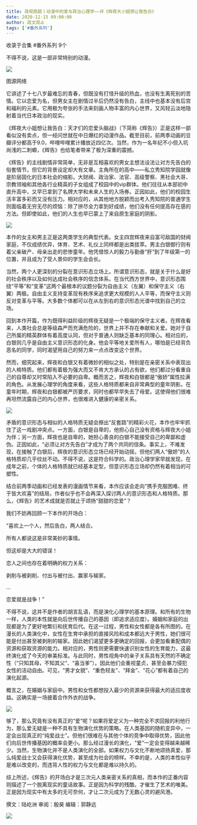 ```yaml
---
title: 政观跑题丨动漫中的爱与政治心理学——评《辉夜大小姐想让我告白》
date: 2020-12-15 09:00:00
author: 政文观止
tags: ['#番外系列']
---
```



收录于合集 #番外系列 9个

不得不说，这是一部非常特别的动漫。

  

![](/images/192/2.gif)

图源网络

  

它讲述了十七八岁最难忘的青春，但既没有打怪升级的热血，也没有生离死别的苦情。它以恋爱为名，但男女主在剧情过半后仍然没有告白，主线中也基本没有后宫和福利的元素。它用极为夸张的手法来刻画人物丰富的内心世界，又风轻云淡地隐射着当代日本政治的现实。

  

《辉夜大小姐想让我告白：天才们的恋爱头脑战》（下简称《辉告》）正是这样一部看似没有卖点，但一经问世就在中日爆红的动漫作品。截至目前，前两季动画的豆瓣评分都高于9.0，哔哩哔哩累计播放近四亿次。当然，作为一名年纪不小但入坑尚浅的二刺螈，《辉告》也给笔者带来了极为深重的震撼。

  

《辉告》的主线剧情非常简单，无非是互相喜欢的男女主想法设法让对方先告白的俗套情节，但它的背景设定却大有文章。主角所在的高中——私立秀知院学园就像是阶层固化的日本社会的缩影。大财阀、政治家、法官、高级警察、黑社会大哥、宗教领袖和其他各行业精英的子女组成了校园中的vip群体。他们往往从本部初中直升高中，又早已拿到了名牌大学和未来人生的入场券。正因如此，他们的校园生活丰富多彩而又没有压力。相对应的，从其他地方脱颖而出考入秀知院的普通学生则面临着无穷无尽的烦恼：除了拼尽全力拿到好成绩，他们没有任何提高存在感的方法。但即使如此，他们的人生也早已蒙上了来自原生家庭的阴影。

  

![](/images/192/3.jpeg)

  

本作的女主和男主正是这两类学生的典型代表。女主四宫辉夜来自富可敌国的财阀家庭，不仅成绩优异，体育、艺术、礼仪上同样都是出类拔萃。男主白银御行则有着父亲破产、母亲出走的悲惨童年。他凭借惊人的毅力与勤奋“肝”到了年级第一的位置，并且成为了受人景仰的学生会会长。

  

当然，两个人更深刻的分裂在意识形态立场上。所谓意识形态，就是关于什么是好的社会秩序以及如何达成社会秩序的信念体系。在当代西方世界中，意识形态围绕“平等”和“变革”这两个最根本的议题分裂为自由主义（左翼）和保守主义（右翼）两极。自由主义支持变革现有秩序来追求更大规模的人人平等，而保守主义则反对变革与平等。大多数个体都可以在从左到右的意识形态光谱中找到自己的立场。

  

回到本作开篇，作为既得利益阶级的辉夜无疑是一个极端的保守主义者。在辉夜看来，人类社会总是等级森严而充满危险的，世界上并不存在奉献和关爱。她对于自己所属的精英群体有着高度认同，但对于普通人则缺乏基本的同理心。相对应的，白银则几乎是自由主义意识形态的化身。他会平等地关爱所有人，哪怕是已经背负恶名的同学，同时渴望用自己的努力来一点点改变这个世界。

  

然而，细究起来，辉夜和白银又有着微妙的相似之处，特别是在亲密关系中表现出的人格特质。他们都有着极为强大而又不肯大方承认的占有欲，他们都过分看重自己的自尊却又时常陷入不必要的自卑。概而言之，辉夜和白银都是“傲娇”属性拉满的角色。从发展心理学的角度来看，这些人格特质都来自非常典型的童年阴影。在童年时期，辉夜和白银都被严厉要求，同时也都早早失去了母爱。这使得他们很难再坦然流露自己的内心世界，也很难进入健康的亲密关系。

  

![](/images/192/4.jpeg)

  

矛盾的意识形态与相似的人格特质无疑会擦出“反套路”的精彩火花，本作也牢牢抓住了这一戏剧冲突点。一方面，白银是自卑的，他担心自己没有资格与辉夜大小姐为伴；另一方面，辉夜也是自卑的，她担心善良的白银不能接受自己的卑鄙和虚伪。正因如此，“必须让对方先告白”才成为了两个共同的信条。事实上，不难发现，在接触了白银后，辉夜的意识形态立场已经开始动摇，但他们两人“傲娇”的人格特质却几乎纹丝不动。不得不说，这是符合科学的。政治心理学家早就发现，在成年之前，个体的人格特质就已经基本定型，但意识形态立场却仍然有着相当的可塑性。

  

结合前两季动画和已经发表的漫画情节来看，本作应该会走向“携手克服困难、终于皆大欢喜”的结局，作者似乎也不会再深入探讨两人的意识形态和人格特质。那么，《辉告》的艺术成就是否就止于颂扬“甜甜的恋爱”？

  

我们不妨再回顾一下本作的开场白：

“喜欢上一个人，然后告白，两人结合。

所有人都说这是非常美妙的事情。

但这却是大大的错误！

恋人之间也存在着明确的权力关系：

剥削与被剥削、付出与被付出、赢家与输家。

…

恋爱就是战争！”

  

不得不说，这并不是作者的胡言乱语，而是演化心理学的基本原理。和所有的生物一样，人类的本性就是向后世传播自己的基因（即追求适应度）。婚姻和家庭的出现都是为了更好地繁衍和抚育后代。在这一过程，男性和女性都是各有所图的。在漫长的人类演化中，女性在生育中承担的直接风险和成本都远大于男性，她们很可能是付出甚至被剥削的输家。因此她们渴望更多更确定的回报，会更加看重配偶的资源和获取资源的能力。相对应的，男性则更需要快速识别女性的生育能力，这最终演化成了今天的审美标准。与此同时，男性视角中的亲子关系具有天然的不确定性（“只知其母，不知其父”、“喜当爹”）。因此他们会重视童贞，甚至会暴力侵犯女性的活动自由。可见，“男才女貌”、“重色轻友”、“拜金”、“花心”都有着自己的演化起源。

  

概言之，在婚姻与家庭中。男性和女性都想投入最少的资源来获得最大的适应度收益。这确实是一场披着合作外衣的战争。

  

![](/images/192/5.jpeg)

  

够了，那么究竟有没有真正的“爱”呢？如果将爱定义为一种完全不求回报的利他行为，那么爱无疑是一种不具有生物演化优势的策略。在人类基因的随机变异中，一定会出现真正的“纯爱战士”。但他们很难在与其他个体的竞争中取得优势，因此他们向后世传播基因的概率会更小。那么经过漫长的演化，“爱”一定会变得越来越稀少。当然，生物演化并不是人类演化的全部。如果权力与文化不断地颂扬真爱，那么纯爱战士又会获得演化优势，甚至成为社会的榜样。不幸的是，人类的本性似乎是难以改变的，而违背人性的权力与文化都是难以持久的。

  

综上所述，《辉告》的开场白才是三次元人类亲密关系的真相，而本作的正番内容则描述了一个脱离现实的童话故事。正是因为科学的残酷，才催生了艺术的唯美。正是因为现实中有太多的无可奈何，才让二次元成为了无数心灵的避风港。

  

撰文：陆屹洲 审阅：殷昊 编辑：郭静远

  

![](/images/192/6.jpeg)

  

